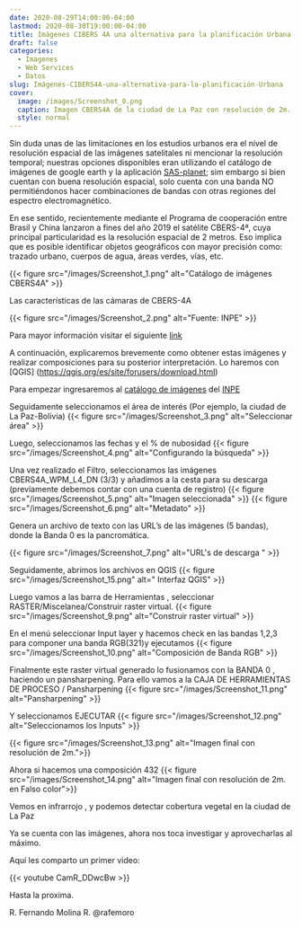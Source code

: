 ```yaml
---
date: 2020-08-29T14:00:00-04:00
lastmod: 2020-08-30T19:00:00-04:00
title: Imágenes CIBERS 4A una alternativa para la planificación Urbana
draft: false
categories:
  - Imagenes
  - Web Services
  - Datos
slug: Imágenes-CIBERS4A-una-alternativa-para-la-planificación-Urbana 
cover:
  image: /images/Screenshot_0.png
  caption: Imagen CBERS4A de la ciudad de La Paz con resolución de 2m.
  style: normal
---
```


Sin duda unas de las limitaciones en los estudios urbanos era el nivel de resolución espacial de las imágenes satelitales ni mencionar la resolución temporal; nuestras opciones disponibles eran utilizando el catálogo de imágenes de google earth y la aplicación  [SAS-planet](http://www.sasgis.org/); sim embargo si bien cuentan con buena resolución espacial, solo cuenta con una banda NO permitiéndonos hacer combinaciones de bandas con otras regiones del espectro electromagnético.

En ese sentido, recientemente mediante el Programa de cooperación entre Brasil y China lanzaron a fines del año 2019 el satélite CBERS-4ª, cuya principal particularidad es la resolución espacial de 2 metros. Eso implica que es posible identificar objetos geográficos con mayor precisión como: trazado urbano, cuerpos de agua, áreas verdes, vías, etc.

{{< figure src="/images/Screenshot_1.png" alt="Catálogo de imágenes CBERS4A" >}}

Las características de las cámaras de CBERS-4A 

{{< figure src="/images/Screenshot_2.png" alt="Fuente: INPE" >}}

Para mayor información visitar el siguiente [link](http://www.cbers.inpe.br/sobre/cameras/cbers04a.php) 

A continuación, explicaremos brevemente como obtener estas imágenes y realizar composiciones para su posterior interpretación. Lo haremos con [QGIS]  (https://qgis.org/es/site/forusers/download.html) 

Para empezar ingresaremos al [catálogo de imágenes](http://www2.dgi.inpe.br/catalogo/explore) del [INPE](http://www.inpe.br/)

Seguidamente seleccionamos el área de interés (Por ejemplo, la ciudad de La Paz-Bolivia)
{{< figure src="/images/Screenshot_3.png" alt="Seleccionar área" >}}

Luego, seleccionamos las fechas y el % de nubosidad
{{< figure src="/images/Screenshot_4.png" alt="Configurando la búsqueda" >}}

Una vez realizado el Filtro, seleccionamos las imágenes CBERS4A_WPM_L4_DN (3/3) y añadimos a la cesta para su descarga (previamente debemos contar con una cuenta de registro)
{{< figure src="/images/Screenshot_5.png" alt="Imagen seleccionada" >}}
{{< figure src="/images/Screenshot_6.png" alt="Metadato" >}}

Genera un archivo de texto con las URL’s de las imágenes (5 bandas), donde la Banda 0 es la pancromática.

{{< figure src="/images/Screenshot_7.png" alt="URL's de descarga " >}}

Seguidamente, abrimos los archivos en QGIS
{{< figure src="/images/Screenshot_15.png" alt=" Interfaz QGIS" >}}

Luego vamos a las barra de Herramientas , seleccionar RASTER/Miscelanea/Construir raster virtual.
{{< figure src="/images/Screenshot_9.png" alt="Construir raster virtual" >}}

En el menú seleccionar Input layer y hacemos check en las bandas 1,2,3 para componer una banda RGB(321)y ejecutamos
{{< figure src="/images/Screenshot_10.png" alt="Composición de Banda RGB" >}}

Finalmente este raster virtual generado lo fusionamos con la BANDA 0 , haciendo un pansharpening. Para ello vamos a la CAJA DE HERRAMIENTAS DE PROCESO / Pansharpening
{{< figure src="/images/Screenshot_11.png" alt="Pansharpening" >}}

Y seleccionamos EJECUTAR
{{< figure src="/images/Screenshot_12.png" alt="Seleccionamos los Inputs" >}}

{{< figure src="/images/Screenshot_13.png" alt="Imagen final con resolución de 2m.">}}

Ahora si hacemos una composición 432
{{< figure src="/images/Screenshot_14.png" alt="Imagen final con resolución de 2m. en Falso color">}}

Vemos en infrarrojo , y podemos detectar cobertura vegetal en la ciudad de La Paz

Ya se cuenta con las  imágenes, ahora nos toca investigar y aprovecharlas al máximo. 


Aquí les comparto un primer video:

{{< youtube CamR_DDwcBw >}}



Hasta la proxima.


R. Fernando Molina R.
@rafemoro
